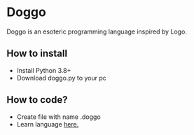 # Doggo
Doggo is an esoteric programming language inspired by Logo.

## How to install
- Install Python 3.8+
- Download doggo.py to your pc

## How to code?
- Create file with name <yourfilenamehere>.doggo
- Learn language [here.](https://esolangs.org/wiki/Doggo)
